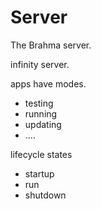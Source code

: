 # Server

The Brahma server.

infinity server.

apps have modes.
- testing
- running
- updating
- ....

lifecycle states
- startup
- run
- shutdown
